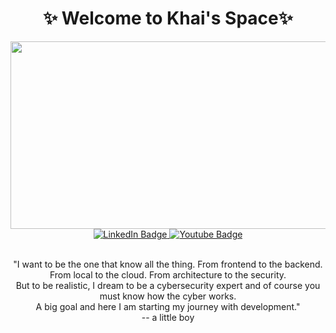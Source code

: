 
<div id="header" align="center">
  <h1>✨ Welcome to Khai's Space✨</h1>
  <img src="https://media.giphy.com/media/v1.Y2lkPTc5MGI3NjExeTliZWtlZmlzajVrMnc0aW50MXZrZmcweDI3bnE5ZDVlb2x0NnBrbiZlcD12MV9pbnRlcm5hbF9naWZfYnlfaWQmY3Q9Zw/LMcB8XospGZO8UQq87/giphy.gif" width="600" height="300"/>
  <div id="badges" align="center">
  <a href="https://www.linkedin.com/in/khairul-zamidi-288a06209">
    <img src="https://img.shields.io/badge/LinkedIn-blue?style=for-the-badge&logo=linkedin&logoColor=white" alt="LinkedIn Badge"/>
  </a>
  <a href="https://www.youtube.com/@Roro-jv7xv">
    <img src="https://img.shields.io/badge/YouTube-red?style=for-the-badge&logo=youtube&logoColor=white" alt="Youtube Badge"/>
  </a>
</div>
<img src="https://komarev.com/ghpvc/?username=khairul006&style=flat-square&color=blue" alt=""/>
</div>
<p align="center">
  <br>"I want to be the one that know all the thing. From frontend to the backend. From local to the cloud. From architecture to the security.<br> 
  But to be realistic, I dream to be a cybersecurity expert and of course you must know how the cyber works. <br>
  A big goal and here I am starting my journey with development."<br>
  -- a little boy 
</p>
<!--
**khairul006/khairul006** is a ✨ _special_ ✨ repository because its `README.md` (this file) appears on your GitHub profile.

Here are some ideas to get you started:

- 🔭 I’m currently working on ...
- 🌱 I’m currently learning ...
- 👯 I’m looking to collaborate on ...
- 🤔 I’m looking for help with ...
- 💬 Ask me about ...
- 📫 How to reach me: ...
- 😄 Pronouns: ...
- ⚡ Fun fact: ...
-->
